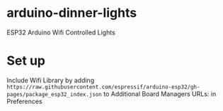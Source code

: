 # arduino-dinner-lights
ESP32 Arduino Wifi Controlled Lights

# Set up 
Include Wifi Library by adding `https://raw.githubusercontent.com/espressif/arduino-esp32/gh-pages/package_esp32_index.json` to Additional Board Managers URLs: in Preferences
